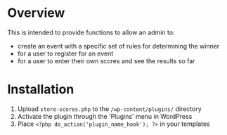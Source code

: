 # Overview
This is intended to provide functions to allow an admin to:

* create an event with a specific set of rules for determining the winner
* for a user to register for an event
* for a user to enter their own scores and see the results so far

# Installation

1. Upload `store-scores.php` to the `/wp-content/plugins/` directory
1. Activate the plugin through the 'Plugins' menu in WordPress
1. Place `<?php do_action('plugin_name_hook'); ?>` in your templates
